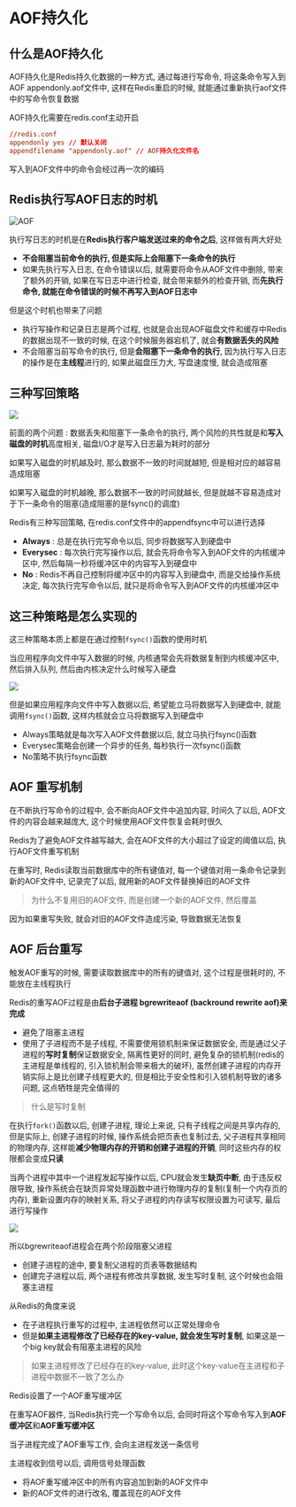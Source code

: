 # AOF持久化

## 什么是AOF持久化

AOF持久化是Redis持久化数据的一种方式, 通过每进行写命令, 将这条命令写入到AOF appendonly.aof文件中, 这样在Redis重启的时候, 就能通过重新执行aof文件中的写命令恢复数据

 AOF持久化需要在redis.conf主动开启

```conf
//redis.conf
appendonly yes // 默认关闭
appendfilename "appendonly.aof" // AOF持久化文件名
```

写入到AOF文件中的命令会经过再一次的编码

## Redis执行写AOF日志的时机



![AOF](https://img-blog.csdnimg.cn/img_convert/337021a153944fd0f964ca834e34d0f2.png)

执行写日志的时机是在**Redis执行客户端发送过来的命令之后**, 这样做有两大好处

- **不会阻塞当前命令的执行, 但是实际上会阻塞下一条命令的执行**
- 如果先执行写入日志, 在命令错误以后, 就需要将命令从AOF文件中删除, 带来了额外的开销, 如果在写日志中进行检查, 就会带来额外的检查开销, 而**先执行命令, 就能在命令错误的时候不再写入到AOF日志中**

但是这个时机也带来了问题

- 执行写操作和记录日志是两个过程, 也就是会出现AOF磁盘文件和缓存中Redis的数据出现不一致的时候, 在这个时候服务器宕机了, 就会**有数据丢失的风险**
- 不会阻塞当前写命令的执行, 但是**会阻塞下一条命令的执行**, 因为执行写入日志的操作是在**主线程**进行的, 如果此磁盘压力大, 写盘速度慢, 就会造成阻塞

## 三种写回策略

![](https://img-blog.csdnimg.cn/img_convert/4eeef4dd1bedd2ffe0b84d4eaa0dbdea.png)

前面的两个问题 : 数据丢失和阻塞下一条命令的执行, 两个风险的共性就是和**写入磁盘的时机**高度相关, 磁盘I/O才是写入日志最为耗时的部分

如果写入磁盘的时机越及时, 那么数据不一致的时间就越短, 但是相对应的越容易造成阻塞

如果写入磁盘的时机越晚, 那么数据不一致的时间就越长, 但是就越不容易造成对于下一条命令的阻塞(造成阻塞的是fsync()的调度)

Redis有三种写回策略, 在redis.conf文件中的appendfsync中可以进行选择

- **Always** : 总是在执行完写命令以后, 同步将数据写入到硬盘中
- **Everysec** : 每次执行完写操作以后, 就会先将命令写入到AOF文件的内核缓冲区中, 然后每隔一秒将缓冲区中的内容写入到硬盘中
- **No** : Redis不再自己控制将缓冲区中的内容写入到硬盘中, 而是交给操作系统决定, 每次执行完写命令以后, 就只是将命令写入到AOF文件的内核缓冲区中



## 这三种策略是怎么实现的

这三种策略本质上都是在通过控制`fsync()`函数的使用时机

当应用程序向文件中写入数据的时候, 内核通常会先将数据复制到内核缓冲区中, 然后排入队列, 然后由内核决定什么时候写入硬盘

![](https://img-blog.csdnimg.cn/img_convert/f64829ffc2e9e006b090f9aae51035ee.png)

但是如果应用程序向文件中写入数据以后, 希望能立马将数据写入到硬盘中, 就能调用`fsync()`函数, 这样内核就会立马将数据写入到硬盘中

- Always策略就是每次写入AOF文件数据以后, 就立马执行fsync()函数
- Everysec策略会创建一个异步的任务, 每秒执行一次fsync()函数
- No策略不执行fsync函数

## AOF 重写机制

在不断执行写命令的过程中, 会不断向AOF文件中追加内容, 时间久了以后, AOF文件的内容会越来越庞大, 这个时候使用AOF文件恢复会耗时很久

Redis为了避免AOF文件越写越大,  会在AOF文件的大小超过了设定的阈值以后, 执行AOF文件重写机制

在重写时, Redis读取当前数据库中的所有键值对, 每一个键值对用一条命令记录到新的AOF文件中, 记录完了以后, 就用新的AOF文件替换掉旧的AOF文件

> 为什么不复用旧的AOF文件, 而是创建一个新的AOF文件, 然后覆盖

因为如果重写失败, 就会对旧的AOF文件造成污染, 导致数据无法恢复

## AOF 后台重写

触发AOF重写的时候, 需要读取数据库中的所有的键值对, 这个过程是很耗时的, 不能放在主线程执行

Redis的重写AOF过程是由**后台子进程 bgrewriteaof (backround rewrite aof)来完成**

- 避免了阻塞主进程
- 使用了子进程而不是子线程, 不需要使用锁机制来保证数据安全, 而是通过父子进程的**写时复制**保证数据安全, 隔离性更好的同时, 避免复杂的锁机制(redis的主进程是单线程的, 引入锁机制会带来极大的破坏), 虽然创建子进程的内存开销实际上是比创建子线程更大的, 但是相比于安全性和引入锁机制导致的诸多问题, 这点牺牲是完全值得的

> 什么是写时复制

在执行`fork()`函数以后, 创建子进程, 理论上来说, 只有子线程之间是共享内存的, 但是实际上, 创建子进程的时候, 操作系统会把页表也复制过去, 父子进程共享相同的物理内存, 这样能**减少物理内存的开销和创建子进程的开销**, 同时这些内存的权限都会变成**只读**

当两个进程中其中一个进程发起写操作以后, CPU就会发生**缺页中断**, 由于违反权限导致, 操作系统会在缺页异常处理函数中进行物理内存的复制(复制一个内存页的内存), 重新设置内存的映射关系, 将父子进程的内存读写权限设置为可读写, 最后进行写操作

![](https://img-blog.csdnimg.cn/img_convert/d4cfac545377b54dd035c775603b4936.png)

所以bgrewriteaof进程会在两个阶段阻塞父进程

- 创建子进程的途中, 要复制父进程的页表等数据结构
- 创建完子进程以后, 两个进程有修改共享数据, 发生写时复制, 这个时候也会阻塞主进程

从Redis的角度来说

- 在子进程执行重写的过程中, 主进程依然可以正常处理命令
- 但是**如果主进程修改了已经存在的key-value, 就会发生写时复制**, 如果这是一个big key就会有阻塞主进程的风险

> 如果主进程修改了已经存在的key-value, 此时这个key-value在主进程和子进程中数据不一致了怎么办

Redis设置了一个AOF重写缓冲区

在重写AOF器件, 当Redis执行完一个写命令以后, 会同时将这个写命令写入到**AOF缓冲区**和**AOF重写缓冲区**

当子进程完成了AOF重写工作, 会向主进程发送一条信号

主进程收到信号以后, 调用信号处理函数

- 将AOF重写缓冲区中的所有内容追加到新的AOF文件中
- 新的AOF文件的进行改名, 覆盖现在的AOF文件